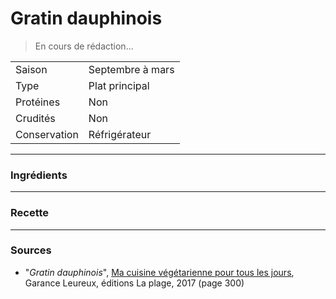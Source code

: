 # Gratin dauphinois

> En cours de rédaction...

| | |
|:---|:---|
| Saison | Septembre à mars |
| Type | Plat principal |
| Protéines | Non |
| Crudités | Non |
| Conservation | Réfrigérateur |

---

### Ingrédients


---

### Recette


---

### Sources

* "*Gratin dauphinois*", [Ma cuisine végétarienne pour tous les jours](https://www.laplage.fr/catalogue/ma-cuisine-vegetarienne-pour-tous-les-jours-garance-leureux-2/), Garance Leureux, éditions La plage, 2017 (page 300)
